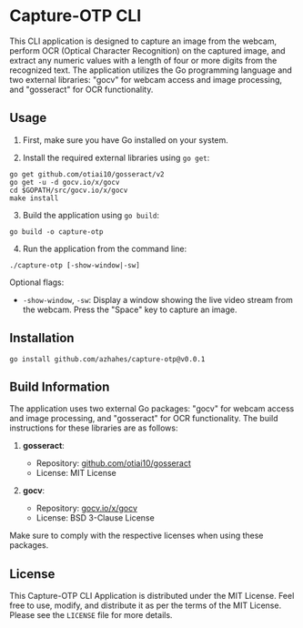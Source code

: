 # Capture-OTP CLI

This CLI application is designed to capture an image from the webcam, perform OCR (Optical Character Recognition) on the captured image, and extract any numeric values with a length of four or more digits from the recognized text. The application utilizes the Go programming language and two external libraries: "gocv" for webcam access and image processing, and "gosseract" for OCR functionality.

## Usage

1. First, make sure you have Go installed on your system.

2. Install the required external libraries using `go get`:

```
go get github.com/otiai10/gosseract/v2
go get -u -d gocv.io/x/gocv
cd $GOPATH/src/gocv.io/x/gocv
make install
```

3. Build the application using `go build`:

```
go build -o capture-otp
```

4. Run the application from the command line:

```
./capture-otp [-show-window|-sw]
```

Optional flags:

- `-show-window`, `-sw`: Display a window showing the live video stream from the webcam. Press the "Space" key to capture an image.

## Installation

```
go install github.com/azhahes/capture-otp@v0.0.1
```

## Build Information

The application uses two external Go packages: "gocv" for webcam access and image processing, and "gosseract" for OCR functionality. The build instructions for these libraries are as follows:

1. **gosseract**:

   - Repository: [github.com/otiai10/gosseract](https://github.com/otiai10/gosseract)
   - License: MIT License

2. **gocv**:

   - Repository: [gocv.io/x/gocv](https://gocv.io)
   - License: BSD 3-Clause License

Make sure to comply with the respective licenses when using these packages.

## License

This Capture-OTP CLI Application is distributed under the MIT License. Feel free to use, modify, and distribute it as per the terms of the MIT License. Please see the `LICENSE` file for more details.
